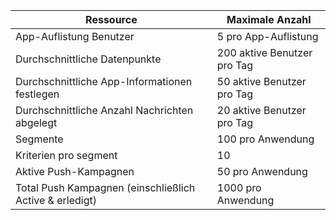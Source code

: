 Ressource|Maximale Anzahl
---|---
App-Auflistung Benutzer|5 pro App-Auflistung
Durchschnittliche Datenpunkte|200 aktive Benutzer pro Tag
Durchschnittliche App-Informationen festlegen|50 aktive Benutzer pro Tag
Durchschnittliche Anzahl Nachrichten abgelegt|20 aktive Benutzer pro Tag
Segmente|100 pro Anwendung
Kriterien pro segment|10
Aktive Push-Kampagnen|50 pro Anwendung
Total Push Kampagnen (einschließlich Active & erledigt)|1000 pro Anwendung
